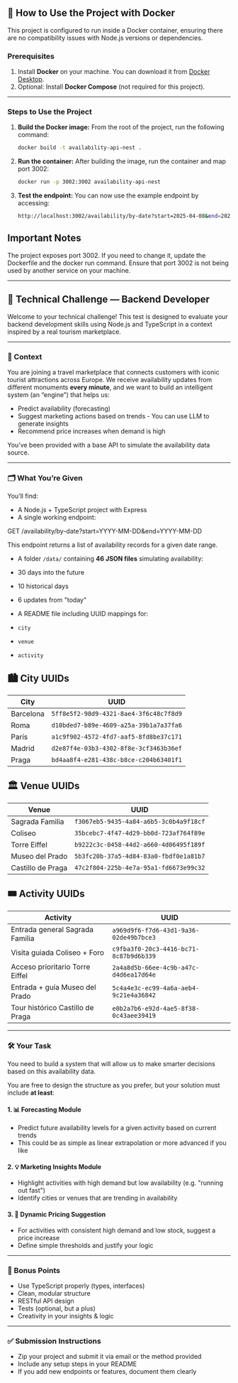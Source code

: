 ## 🚀 How to Use the Project with Docker

This project is configured to run inside a Docker container, ensuring there are no compatibility issues with Node.js versions or dependencies.

### **Prerequisites**
1. Install **Docker** on your machine. You can download it from [Docker Desktop](https://www.docker.com/products/docker-desktop).
2. Optional: Install **Docker Compose** (not required for this project).

---

### **Steps to Use the Project**

1. **Build the Docker image:**
   From the root of the project, run the following command:
   ```bash
   docker build -t availability-api-nest .
   ```

2. **Run the container:**
    After building the image, run the container and map port 3002:  
   ```bash
   docker run -p 3002:3002 availability-api-nest
   ```

3. **Test the endpoint:**
    You can now use the example endpoint by accessing:
      ```bash
   http://localhost:3002/availability/by-date?start=2025-04-08&end=2025-04-10
   ```

## Important Notes
The project exposes port 3002. If you need to change it, update the Dockerfile and the docker run command.
Ensure that port 3002 is not being used by another service on your machine.

---

## 🧪 Technical Challenge — Backend Developer

Welcome to your technical challenge! This test is designed to evaluate your backend development skills using Node.js and TypeScript in a context inspired by a real tourism marketplace.

---

### 🧭 Context

You are joining a travel marketplace that connects customers with iconic tourist attractions across Europe. We receive availability updates from different monuments **every minute**, and we want to build an intelligent system (an “engine”) that helps us:

- Predict availability (forecasting)
- Suggest marketing actions based on trends - You can use LLM to generate insights
- Recommend price increases when demand is high

You’ve been provided with a base API to simulate the availability data source.

---

### 🗂 What You’re Given

You’ll find:

- A Node.js + TypeScript project with Express
- A single working endpoint:

GET /availability/by-date?start=YYYY-MM-DD&end=YYYY-MM-DD

This endpoint returns a list of availability records for a given date range.

- A folder `/data/` containing **46 JSON files** simulating availability:
- 30 days into the future
- 10 historical days
- 6 updates from "today"

- A README file including UUID mappings for:
- `city`
- `venue`
- `activity`

## 🏙️ City UUIDs

| City       | UUID                                   |
|------------|----------------------------------------|
| Barcelona  | `5ff8e5f2-98d9-4321-8ae4-3f6c48c7f8d9` |
| Roma       | `d10bded7-b89e-4609-a25a-39b1a7a37fa6` |
| París      | `a1c9f902-4572-4fd7-aaf5-8fd8be37c171` |
| Madrid     | `d2e87f4e-03b3-4302-8f8e-3cf3463b36ef` |
| Praga      | `bd4aa8f4-e281-438c-b8ce-c204b63401f1` |

## 🏛️ Venue UUIDs

| Venue               | UUID                                   |
|---------------------|----------------------------------------|
| Sagrada Familia     | `f3067eb5-9435-4a84-a6b5-3c0b4a9f18cf` |
| Coliseo             | `35bcebc7-4f47-4d29-bb0d-723af764f89e` |
| Torre Eiffel        | `b9222c3c-0458-44d2-a660-4d06495f189f` |
| Museo del Prado     | `5b3fc20b-37a5-4d84-83a0-fbdf0e1a81b7` |
| Castillo de Praga   | `47c2f804-225b-4e7a-95a1-fd6673e99c32` |

## 🎟️ Activity UUIDs

| Activity                             | UUID                                   |
|--------------------------------------|----------------------------------------|
| Entrada general Sagrada Familia      | `a969d9f6-f7d6-43d1-9a36-02de49b7bce3` |
| Visita guiada Coliseo + Foro         | `c9fba3f0-20c3-4416-bc71-8c87b9d6b339` |
| Acceso prioritario Torre Eiffel      | `2a4a8d5b-66ee-4c9b-a47c-d4d6ea17d64e` |
| Entrada + guía Museo del Prado       | `5c4a4e3c-ec99-4a6a-aeb4-9c21e4a36842` |
| Tour histórico Castillo de Praga     | `e0b2a7b6-e92d-4ae5-8f38-0c43aee39419` |

---

### 🛠 Your Task

You need to build a system that will allow us to make smarter decisions based on this availability data.

You are free to design the structure as you prefer, but your solution must include **at least**:

#### 1. 📊 Forecasting Module
- Predict future availability levels for a given activity based on current trends
- This could be as simple as linear extrapolation or more advanced if you like

#### 2. 💡 Marketing Insights Module
- Highlight activities with high demand but low availability (e.g. "running out fast")
- Identify cities or venues that are trending in availability

#### 3. 💸 Dynamic Pricing Suggestion
- For activities with consistent high demand and low stock, suggest a price increase
- Define simple thresholds and justify your logic

---

### 🧰 Bonus Points

- Use TypeScript properly (types, interfaces)
- Clean, modular structure
- RESTful API design
- Tests (optional, but a plus)
- Creativity in your insights & logic

---

### ✅ Submission Instructions

- Zip your project and submit it via email or the method provided
- Include any setup steps in your README
- If you add new endpoints or features, document them clearly